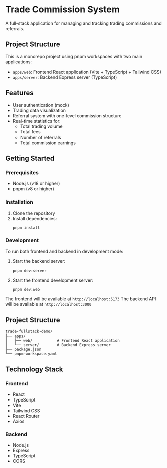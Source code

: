 # Trade Commission System

A full-stack application for managing and tracking trading commissions and referrals.

## Project Structure

This is a monorepo project using pnpm workspaces with two main applications:

- `apps/web`: Frontend React application (Vite + TypeScript + Tailwind CSS)
- `apps/server`: Backend Express server (TypeScript)

## Features

- User authentication (mock)
- Trading data visualization
- Referral system with one-level commission structure
- Real-time statistics for:
  - Total trading volume
  - Total fees
  - Number of referrals
  - Total commission earnings

## Getting Started

### Prerequisites

- Node.js (v18 or higher)
- pnpm (v8 or higher)

### Installation

1. Clone the repository
2. Install dependencies:
   ```bash
   pnpm install
   ```

### Development

To run both frontend and backend in development mode:

1. Start the backend server:
   ```bash
   pnpm dev:server
   ```

2. Start the frontend development server:
   ```bash
   pnpm dev:web
   ```

The frontend will be available at `http://localhost:5173`
The backend API will be available at `http://localhost:3000`

## Project Structure

```
trade-fullstack-demo/
├── apps/
│   ├── web/           # Frontend React application
│   └── server/        # Backend Express server
├── package.json
└── pnpm-workspace.yaml
```

## Technology Stack

### Frontend
- React
- TypeScript
- Vite
- Tailwind CSS
- React Router
- Axios

### Backend
- Node.js
- Express
- TypeScript
- CORS 